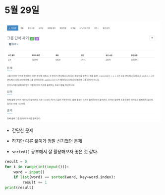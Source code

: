# 5월 29일

![image-20210529162506675](README.assets/image-20210529162506675.png)



- 간단한 문제 

- 하지만 다른 풀이가 정말 신기했던 문제
- `sorted()` 공부해서 잘 활용해보자 좋은 것 같다.



```python
result = 0
for i in range(int(input())):
    word = input()
    if list(word) == sorted(word, key=word.index):
        result += 1
print(result)
```

